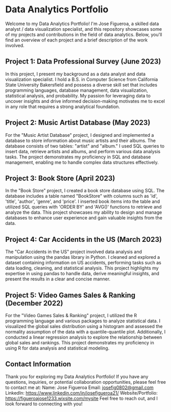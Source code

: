 # Data Analytics Portfolio

Welcome to my Data Analytics Portfolio! I'm Jose Figueroa, a skilled data analyst / data visualization specialist, and this repository showcases some of my projects and contributions in the field of data analytics. Below, you'll find an overview of each project and a brief description of the work involved.

## Project 1: Data Professional Survey (June 2023)

In this project, I present my background as a data analyst and data visualization specialist. I hold a B.S. in Computer Science from California State University Bakersfield and possess a diverse skill set that includes programming languages, database management, data visualization, statistical analysis, and probability. My passion for leveraging data to uncover insights and drive informed decision-making motivates me to excel in any role that requires a strong analytical foundation.

## Project 2: Music Artist Database (May 2023)

For the "Music Artist Database" project, I designed and implemented a database to store information about music artists and their albums. The database consists of two tables: "artist" and "album." I used SQL queries to insert data, retrieve artists and albums, and perform various data analysis tasks. The project demonstrates my proficiency in SQL and database management, enabling me to handle complex data structures effectively.

## Project 3: Book Store (April 2023)

In the "Book Store" project, I created a book store database using SQL. The database includes a table named "BookStore" with columns such as 'id', 'title', 'author', 'genre', and 'price'. I inserted book items into the table and utilized SQL queries with 'ORDER BY' and 'AVG()' functions to retrieve and analyze the data. This project showcases my ability to design and manage databases to enhance user experience and gain valuable insights from the data.

## Project 4: Car Accidents in the US (March 2023)

The "Car Accidents in the US" project involved data analysis and manipulation using the pandas library in Python. I cleaned and explored a dataset containing information on US accidents, performing tasks such as data loading, cleaning, and statistical analysis. This project highlights my expertise in using pandas to handle data, derive meaningful insights, and present the results in a clear and concise manner.

## Project 5: Video Games Sales & Ranking (December 2022)

For the "Video Games Sales & Ranking" project, I utilized the R programming language and various packages to analyze statistical data. I visualized the global sales distribution using a histogram and assessed the normality assumption of the data with a quantile-quantile plot. Additionally, I conducted a linear regression analysis to explore the relationship between global sales and rankings. This project demonstrates my proficiency in using R for data analysis and statistical modeling.

## Contact Information
Thank you for exploring my Data Analytics Portfolio! If you have any questions, inquiries, or potential collaboration opportunities, please feel free to contact me at:
Name: Jose Figueroa
Email: josefig0802@gmail.com
LinkedIn: https://www.linkedin.com/in/josefigueroa21/
Website/Portfolio: https://figueroajose1233.wixsite.com/mysite
Feel free to reach out, and I look forward to connecting with you!
